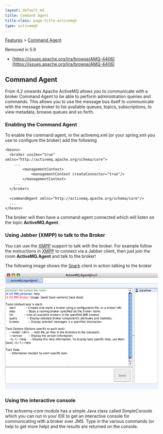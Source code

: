 ```yaml
---
layout: default_md
title: Command Agent 
title-class: page-title-activemq5
type: activemq5
---
```


[Features](features) > [Command Agent](command-agent)


Removed in 5.9

*   [https://issues.apache.org/jira/browse/AMQ-4406](https://issues.apache.org/jira/browse/AMQ-4406)

Command Agent
-------------

From 4.2 onwards Apache ActiveMQ allows you to communicate with a broker Command Agent to be able to perform administration queries and commands. This allows you to use the message bus itself to communicate with the message broker to list available queues, topics, subscriptions, to view metadata, browse queues and so forth.

### Enabling the Command Agent

To enable the command agent, in the activemq.xml (or your spring.xml you use to configure the broker) add the following
```
<beans>
  <broker useJmx="true" xmlns="http://activemq.apache.org/schema/core">
    ...
        <managementContext>
            <managementContext createConnector="true"/>
        </managementContext>
    ...
  </broker>

  <commandAgent xmlns="http://activemq.apache.org/schema/core"/>
  ...
</beans>
```
The broker will then have a command agent connected which will listen on the topic **ActiveMQ.Agent**.

### Using Jabber (XMPP) to talk to the Broker

You can use the [XMPP](xmpp) support to talk with the broker. For example follow the instructions in [XMPP](xmpp) to connect via a Jabber client, then just join the room **ActiveMQ.Agent** and talk to the broker!

The following image shows the [Spark](http://jivesoftware.com/products/spark/) client in action talking to the broker

![](assets/img/help.png)

### Using the interactive console

The activemq-core module has a simple Java class called SimpleConsole which you can run in your IDE to get an interactive console for communicating with a broker over JMS. Type in the various commands (or help to get more help) and the results are returned on the console.

